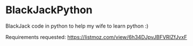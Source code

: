 # BlackJackPython
BlackJack code in python to help my wife to learn python :)

Requirements requested:
https://listmoz.com/view/6h34DJpvJBFVRlZfJvxF